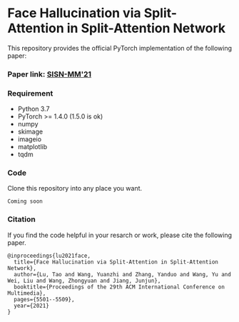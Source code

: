 # Face Hallucination via Split-Attention in Split-Attention Network

This repository provides the official PyTorch implementation of the following paper:

### Paper link: [SISN-MM'21](https://dl.acm.org/doi/abs/10.1145/3474085.3475682)
### Requirement
* Python 3.7
* PyTorch >= 1.4.0 (1.5.0 is ok)
* numpy
* skimage
* imageio
* matplotlib
* tqdm
### Code
Clone this repository into any place you want.
```
Coming soon
```
### Citation
If you find the code helpful in your resarch or work, please cite the following paper.
```
@inproceedings{lu2021face,
  title={Face Hallucination via Split-Attention in Split-Attention Network},
  author={Lu, Tao and Wang, Yuanzhi and Zhang, Yanduo and Wang, Yu and Wei, Liu and Wang, Zhongyuan and Jiang, Junjun},
  booktitle={Proceedings of the 29th ACM International Conference on Multimedia},
  pages={5501--5509},
  year={2021}
}
```

